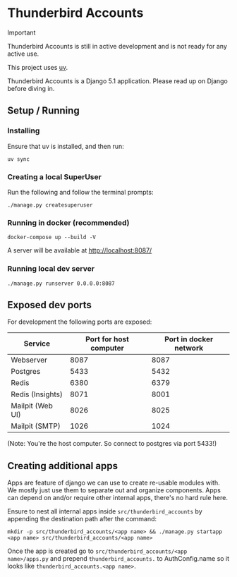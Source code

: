 # Thunderbird Accounts

> [!IMPORTANT]  
> Thunderbird Accounts is still in active development and is not ready for any active use.

This project uses [uv](https://github.com/astral-sh/uv).

Thunderbird Accounts is a Django 5.1 application. Please read up on Django before diving in.

## Setup / Running

### Installing

Ensure that uv is installed, and then run:
```shell
uv sync
```

### Creating a local SuperUser

Run the following and follow the terminal prompts:

```shell
./manage.py createsuperuser
```

### Running in docker (recommended)

```shell
docker-compose up --build -V
```

A server will be available at [http://localhost:8087/](http://localhost:8087/)

### Running local dev server

```shell
./manage.py runserver 0.0.0.0:8087
```

## Exposed dev ports

For development the following ports are exposed:

| Service          | Port for host computer | Port in docker network |
|------------------|------------------------|------------------------|
| Webserver        | 8087                   | 8087                   |
| Postgres         | 5433                   | 5432                   |
| Redis            | 6380                   | 6379                   |
| Redis (Insights) | 8071                   | 8001                   |
| Mailpit (Web UI) | 8026                   | 8025                   |
| Mailpit (SMTP)   | 1026                   | 1024                   |

(Note: You're the host computer. So connect to postgres via port 5433!)

## Creating additional apps

Apps are feature of django we can use to create re-usable modules with. We mostly just use them to separate out and organize components. 
Apps can depend on and/or require other internal apps, there's no hard rule here. 

Ensure to nest all internal apps inside `src/thunderbird_accounts` by appending the destination path after the command:

`mkdir -p src/thunderbird_accounts/<app name> && ./manage.py startapp <app name> src/thunderbird_accounts/<app name>`

Once the app is created go to `src/thunderbird_accounts/<app name>/apps.py` and prepend `thunderbird_accounts.` to AuthConfig.name so it looks like `thunderbird_accounts.<app name>`.